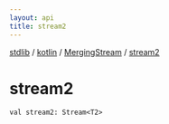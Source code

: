 ```yaml
---
layout: api
title: stream2
---
```

[stdlib](../../index.html) / [kotlin](../index.html) / [MergingStream](index.html) / [stream2](stream2.html)

# stream2

```
val stream2: Stream<T2>
```
